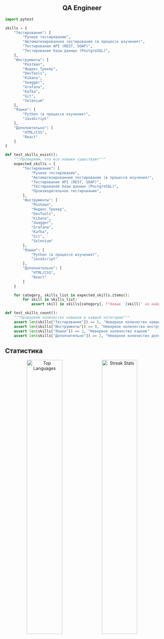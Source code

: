 ## <div align="center">QA Engineer</div>

```python
import pytest

skills = {
    "Тестирование": [
        "Ручное тестирование",
        "Автоматизированное тестирование (в процессе изучения)",
        "Тестирование API (REST, SOAP)",
        "Тестирование базы данных (PostgreSQL)",
    ],
    "Инструменты": [
        "Postman",
        "Яндекс Трекер",
        "DevTools",
        "Kibana",
        "Swagger",
        "Grafana",
        "Kafka",
        "Git",
        "Selenium"
    ],
    "Языки": [
        "Python (в процессе изучения)",
        "JavaScript"
    ],
    "Дополнительно": [
        "HTML/CSS",
        "React"
    ]
}

def test_skills_exist():
    """Проверяем, что все навыки существуют"""
    expected_skills = {
        "Тестирование": [
            "Ручное тестирование", 
            "Автоматизированное тестирование (в процессе изучения)", 
            "Тестирование API (REST, SOAP)",
            "Тестирование базы данных (PostgreSQL)",
            "Производительное тестирование",
        ],
        "Инструменты": [
            "Postman", 
            "Яндекс Трекер", 
            "DevTools", 
            "Kibana", 
            "Swagger", 
            "Grafana", 
            "Kafka",
            "Git",
            "Selenium"
        ],
        "Языки": [
            "Python (в процессе изучения)", 
            "JavaScript"
        ],
        "Дополнительно": [
            "HTML/CSS", 
            "React"
        ]
    }

    for category, skills_list in expected_skills.items():
        for skill in skills_list:
            assert skill in skills[category], f"Навык '{skill}' не найден в категории '{category}'"

def test_skills_count():
    """Проверяем количество навыков в каждой категории"""
    assert len(skills["Тестирование"]) == 5, "Неверное количество навыков в тестировании"
    assert len(skills["Инструменты"]) == 9, "Неверное количество инструментов"
    assert len(skills["Языки"]) == 2, "Неверное количество языков"
    assert len(skills["Дополнительно"]) == 2, "Неверное количество дополнительных знаний"
```

## Статистика

<p align="center">
  <img src="https://github-readme-stats.vercel.app/api/top-langs/?username=wleha1&theme=dark&show_icons=true&hide_border=true&layout=compact" alt="Top Languages" width="48%" />
  <img src="https://github-readme-streak-stats.herokuapp.com/?user=wleha1&theme=dark&hide_border=true" alt="Streak Stats" width="48%" />
</p>

